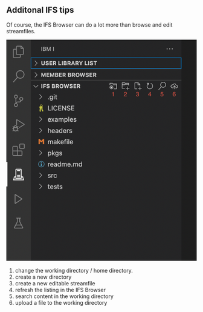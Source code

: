 #

## Additonal IFS tips

Of course, the IFS Browser can do a lot more than browse and edit streamfiles.

![](./ifstips.png)

1. change the working directory / home directory.
2. create a new directory
3. create a new editable streamfile
4. refresh the listing in the IFS Browser
5. search content in the working directory
6. upload a file to the working directory
